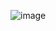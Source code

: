 ![image](https://user-images.githubusercontent.com/91940257/146654049-af0d4aef-6022-4717-914c-b62e79b6c56e.png)

